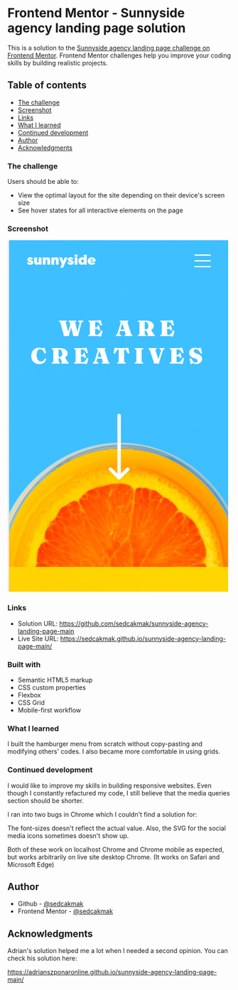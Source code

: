 # Frontend Mentor - Sunnyside agency landing page solution

This is a solution to the [Sunnyside agency landing page challenge on Frontend Mentor](https://www.frontendmentor.io/challenges/sunnyside-agency-landing-page-7yVs3B6ef). Frontend Mentor challenges help you improve your coding skills by building realistic projects.

## Table of contents

- [The challenge](#the-challenge)
- [Screenshot](#screenshot)
- [Links](#links)
- [What I learned](#what-i-learned)
- [Continued development](#continued-development)
- [Author](#author)
- [Acknowledgments](#acknowledgments)

### The challenge

Users should be able to:

- View the optimal layout for the site depending on their device's screen size
- See hover states for all interactive elements on the page

### Screenshot

![](./sunnyside-mobile-screenshot.png)

### Links

- Solution URL: https://github.com/sedcakmak/sunnyside-agency-landing-page-main
- Live Site URL: https://sedcakmak.github.io/sunnyside-agency-landing-page-main/

### Built with

- Semantic HTML5 markup
- CSS custom properties
- Flexbox
- CSS Grid
- Mobile-first workflow

### What I learned

I built the hamburger menu from scratch without copy-pasting and modifying others' codes. I also became more comfortable in using grids.

### Continued development

I would like to improve my skills in building responsive websites. Even though I constantly refactured my code, I still believe that the media queries section should be shorter.

I ran into two bugs in Chrome which I couldn't find a solution for:

The font-sizes doesn't reflect the actual value. Also, the SVG for the social media icons sometimes doesn't show up.

Both of these work on localhost Chrome and Chrome mobile as expected, but works arbitrarily on live site desktop Chrome. (It works on Safari and Microsoft Edge)

## Author

- Github - [@sedcakmak](https://github.com/sedcakmak)
- Frontend Mentor - [@sedcakmak](https://www.frontendmentor.io/profile/sedcakmak)

## Acknowledgments

Adrian's solution helped me a lot when I needed a second opinion. You can check his solution here:

https://adrianszponaronline.github.io/sunnyside-agency-landing-page-main/
